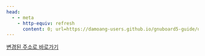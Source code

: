 ```yaml
---
head:
  - - meta
    - http-equiv: refresh
      content: 0; url=https://damoang-users.github.io/gnuboard5-guide/developers/make_plugin.html
---
```


[변경된 주소로 바로가기](https://damoang-users.github.io/gnuboard5-guide/developers/make_plugin.html)
